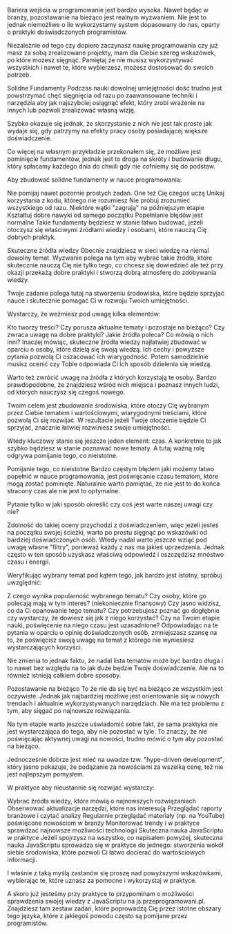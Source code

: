 Bariera wejścia w programowanie jest bardzo wysoka. Nawet będąc w branży, pozostawanie na bieżąco jest realnym wyzwaniem. Nie jest to jednak niemożliwe o ile wykorzystamy system dopasowany do nas, oparty o praktyki doświadczonych programistów.

Niezależnie od tego czy dopiero zaczynasz naukę programowania czy już masz za sobą zrealizowane projekty, mam dla Ciebie szereg wskazówek, po które możesz sięgnąć. Pamiętaj że nie musisz wykorzystywać wszystkich i nawet te, które wybierzesz, możesz dostosować do swoich potrzeb.

Solidne Fundamenty
Podczas nauki dowolnej umiejętności dość trudno jest powstrzymać chęć sięgnięcia od razu po zaawansowane techniki i narzędzia aby jak najszybciej osiągnąć efekt, który zrobi wrażenie na innych lub pozwoli zrealizować własną wizję.

Szybko okazuje się jednak, że skorzystanie z nich nie jest tak proste jak wydaje się, gdy patrzymy na efekty pracy osoby posiadającej większe doświadczenie.

Co więcej na własnym przykładzie przekonałem się, że możliwe jest pominięcie fundamentów, jednak jest to droga na skróty i budowanie długu, który spłacamy każdego dnia do chwili gdy nie cofniemy się do podstaw.

Aby zbudować solidne fundamenty w nauce programowania:

Nie pomijaj nawet pozornie prostych zadań. One też Cię czegoś uczą
Unikaj korzystania z kodu, którego nie rozumiesz
Nie próbuj zrozumieć wszystkiego od razu. Niektóre wątki "zagrają" na późniejszym etapie
Kształtuj dobre nawyki od samego początku
Popełnianie błędów jest normalne
Takie fundamenty będziesz w stanie łatwo budować, jeżeli otoczysz się właściwymi źródłami wiedzy i osobami, które nauczą Cię dobrych praktyk.

Skuteczne źródła wiedzy
Obecnie znajdziesz w sieci wiedzę na niemal dowolny temat. Wyzwanie polega na tym aby wybrać takie źródła, które skutecznie nauczą Cię nie tylko tego, co chcesz się dowiedzieć ale też przy okazji przekażą dobre praktyki i stworzą dobrą atmosferę do zdobywania wiedzy.

Twoje zadanie polega tutaj na stworzeniu środowiska, które będzie sprzyjać nauce i skutecznie pomagać Ci w rozwoju Twoich umiejętności.

Wystarczy, że weźmiesz pod uwagę kilka elementów:

Kto tworzy treści?
Czy porusza aktualne tematy i pozostaje na bieżąco?
Czy zwraca uwagę na dobre praktyki?
Jakie źródła poleca?
Co mówią o nich inni?
Inaczej mówiąc, skuteczne źródła wiedzy najłatwiej zbudować w oparciu o osoby, które dzielą się swoją wiedzą. Ich cechy i powyższe pytania pozwolą Ci oszacować ich wiarygodność. Potem samodzielnie musisz ocenić czy Tobie odpowiada Ci ich sposób dzielenia się wiedzą.

Warto też zwrócić uwagę na źródła z których korzystają te osoby. Bardzo prawdopodobne, że znajdziesz wśród nich miejsca i poznasz innych ludzi, od których nauczysz się czegoś nowego.

Twoim celem jest zbudowanie środowiska, które otoczy Cię wybranym przez Ciebie tematem i wartościowymi, wiarygodnymi treściami, które pozwolą Ci się rozwijać. W rezultacie jeżeli Twoje otoczenie będzie Ci sprzyjać, znacznie łatwiej rozwiniesz swoje umiejętności.

Wtedy kluczowy stanie się jeszcze jeden element: czas. A konkretnie to jak szybko będziesz w stanie poznawać nowe tematy. A tutaj ważną rolę odgrywa pomijanie tego, co nieistotne.

Pomijanie tego, co nieistotne
Bardzo częstym błędem jaki możemy łatwo popełnić w nauce programowania, jest poświęcanie czasu tematom, które mogą zostać pominięte. Naturalnie warto pamiętać, że nie jest to do końca stracony czas ale nie jest to optymalne.

Pytanie tylko w jaki sposób określić czy coś jest warte naszej uwagi czy nie?

Zdolność do takiej oceny przychodzi z doświadczeniem, więc jeżeli jesteś na początku swojej ścieżki, warto po prostu sięgnąć po wskazówki od bardziej doświadczonych osób. Wtedy nadal warto jeszcze wziąć pod uwagę własne "filtry", ponieważ każdy z nas ma jakieś uprzedzenia. Jednak często w ten sposób uzyskasz właściwą odpowiedź i oszczędzisz mnóstwo czasu i energii.

Weryfikując wybrany temat pod kątem tego, jak bardzo jest istotny, spróbuj uwzględnić:

Z czego wynika popularność wybranego tematu?
Czy osoby, które go polecają mają w tym interes? (niekoniecznie finansowy)
Czy jasno widzisz, co da Ci opanowanie tego tematu?
Czy potrzebujesz poznać go dogłębnie czy wystarczy, że dowiesz się jak z niego korzystać?
Czy na Twoim etapie nauki, poświęcenie na niego czasu jest uzasadnione?
Odpowiadając na te pytania w oparciu o opinię doświadczonych osób, zmniejszasz szansę na to, że poświęcisz swoją uwagę na temat z którego nie wyniesiesz wystarczających korzyści.

Nie zmienia to jednak faktu, że nadal lista tematów może być bardzo długa i to nawet bez względu na to jak duże będzie Twoje doświadczenie. Ale na to również istnieją całkiem dobre sposoby.

Pozostawanie na bieżąco
To że nie da się być na bieżąco ze wszystkim jest oczywiste. Jednak jak najbardziej możliwe jest orientowanie się w nowych trendach i aktualnie wykorzystywanych narzędziach. Nie ma też problemu z tym, aby sięgać po najnowsze rozwiązania.

Na tym etapie warto jeszcze uświadomić sobie fakt, że sama praktyka nie jest wystarczająca do tego, aby nie pozostać w tyle. To znaczy, że nie poświęcając aktywnej uwagi na nowości, trudno mówić o tym aby pozostać na bieżąco.

Jednocześnie dobrze jest mieć na uwadze tzw. "hype-driven development", który jasno pokazuje, że podążanie za nowościami za wszelką cenę, też nie jest najlepszym pomysłem.

W praktyce aby nieustannie się rozwijać wystarczy:

Wybrać źródła wiedzy, które mówią o najnowszych rozwiązaniach
Obserwować aktualizacje narzędzi, które nas interesują
Przeglądać raporty branżowe i czytać analizy
Regularnie przeglądać materiały (np. na YouTube) poświęcone nowościom w branży
Monitorować trendy i w praktyce sprawdzać najnowsze możliwości technologii
Skuteczna nauka JavaScriptu w praktyce
Jeżeli spojrzysz na wszystko, co napisałem powyżej, skuteczna nauka JavaScriptu sprowadza się w praktyce do jednego: stworzenia wokół siebie środowiska, które pozwoli Ci łatwo docierać do wartościowych informacji.

I właśnie z taką myślą zastanów się proszę nad powyższymi wskazówkami, wybierając te, które uznasz za pomocne i wykorzystaj w praktyce.

A skoro już jesteśmy przy praktyce to przypominam o możliwości sprawdzenia swojej wiedzy z JavaScriptu na js.przeprogramowani.pl. Znajdziesz tam zestaw zadań, które poprowadzą Cię przez istotne obszary tego języka, które z jakiegoś powodu często są pomijane przez programistów.